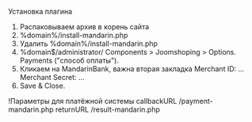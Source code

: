 Установка плагина
1. Распаковываем архив в корень сайта
2. %domain%/install-mandarin.php
3. Удалить %domain%/install-mandarin.php
4. %domain$/administrator/ Components > Joomshoping > Options. Payments ("способ оплаты").
5. Кликаем на MandarinBank, важна вторая закладка
	Merchant ID: ...
	Merchant Secret: ...
6. Save & Close.

!Параметры для платёжной системы
callbackURL /payment-mandarin.php
returnURL   /result-mandarin.php
